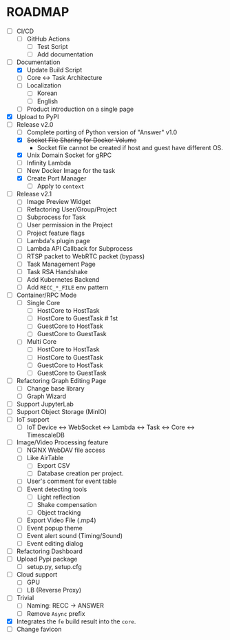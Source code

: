 # ROADMAP

- [ ] CI/CD
  - [ ] GitHub Actions
    - [ ] Test Script
    - [ ] Add documentation
- [ ] Documentation
  - [x] Update Build Script
  - [ ] Core <-> Task Architecture
  - [ ] Localization
    - [ ] Korean
    - [ ] English
  - [ ] Product introduction on a single page
- [x] Upload to PyPI
- [ ] Release v2.0
  - [ ] Complete porting of Python version of "Answer" v1.0
  - [x] <del>Socket File Sharing for Docker Volume</del>
    - Socket file cannot be created if host and guest have different OS.
  - [x] Unix Domain Socket for gRPC
  - [ ] Infinity Lambda
  - [ ] New Docker Image for the task
  - [x] Create Port Manager
    - [ ] Apply to `context`
- [ ] Release v2.1
  - [ ] Image Preview Widget
  - [ ] Refactoring User/Group/Project
  - [ ] Subprocess for Task
  - [ ] User permission in the Project
  - [ ] Project feature flags
  - [ ] Lambda's plugin page
  - [ ] Lambda API Callback for Subprocess
  - [ ] RTSP packet to WebRTC packet (bypass)
  - [ ] Task Management Page
  - [ ] Task RSA Handshake
  - [ ] Add Kubernetes Backend
  - [ ] Add `RECC_*_FILE` env pattern
- [ ] Container/RPC Mode
  - [ ] Single Core
    - [ ] HostCore to HostTask
    - [ ] HostCore to GuestTask  # 1st
    - [ ] GuestCore to HostTask
    - [ ] GuestCore to GuestTask
  - [ ] Multi Core
    - [ ] HostCore to HostTask
    - [ ] HostCore to GuestTask
    - [ ] GuestCore to HostTask
    - [ ] GuestCore to GuestTask
- [ ] Refactoring Graph Editing Page
  - [ ] Change base library
  - [ ] Graph Wizard
- [ ] Support JupyterLab
- [ ] Support Object Storage (MinIO)
- [ ] IoT support
  - [ ] IoT Device <-> WebSocket <-> Lambda <-> Task <-> Core <-> TimescaleDB
- [ ] Image/Video Processing feature
  - [ ] NGINX WebDAV file access
  - [ ] Like AirTable
    - [ ] Export CSV
    - [ ] Database creation per project.
  - [ ] User's comment for event table
  - [ ] Event detecting tools
    - [ ] Light reflection
    - [ ] Shake compensation
    - [ ] Object tracking
  - [ ] Export Video File (.mp4)
  - [ ] Event popup theme
  - [ ] Event alert sound (Timing/Sound)
  - [ ] Event editing dialog
- [ ] Refactoring Dashboard
- [ ] Upload Pypi package
  - [ ] setup.py, setup.cfg
- [ ] Cloud support
  - [ ] GPU
  - [ ] LB (Reverse Proxy)
- [ ] Trivial
  - [ ] Naming: RECC -> ANSWER
  - [ ] Remove `Async` prefix
- [x] Integrates the `fe` build result into the `core`.
- [ ] Change favicon
